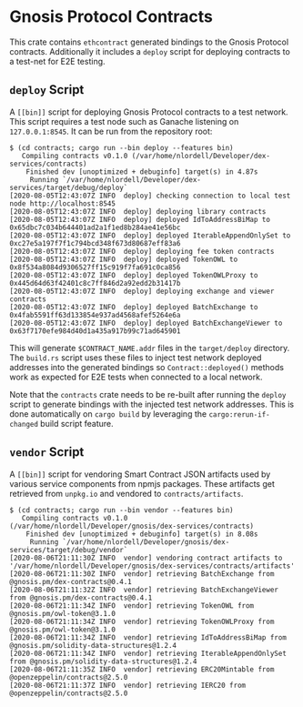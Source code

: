 # Gnosis Protocol Contracts

This crate contains `ethcontract` generated bindings to the Gnosis Protocol
contracts. Additionally it includes a `deploy` script for deploying contracts
to a test-net for E2E testing.

## `deploy` Script

A `[[bin]]` script for deploying Gnosis Protocol contracts to a test network.
This script requires a test node such as Ganache listening on `127.0.0.1:8545`.
It can be run from the repository root:

```
$ (cd contracts; cargo run --bin deploy --features bin)
   Compiling contracts v0.1.0 (/var/home/nlordell/Developer/dex-services/contracts)
    Finished dev [unoptimized + debuginfo] target(s) in 4.87s
     Running `/var/home/nlordell/Developer/dex-services/target/debug/deploy`
[2020-08-05T12:43:07Z INFO  deploy] checking connection to local test node http://localhost:8545
[2020-08-05T12:43:07Z INFO  deploy] deploying library contracts
[2020-08-05T12:43:07Z INFO  deploy] deployed IdToAddressBiMap to 0x65dbc7c034b644401ad2a1f1ed8b284ae41e56bc
[2020-08-05T12:43:07Z INFO  deploy] deployed IterableAppendOnlySet to 0xc27e5a197f7f1c794bcd348f673d80687eff83a6
[2020-08-05T12:43:07Z INFO  deploy] deploying fee token contracts
[2020-08-05T12:43:07Z INFO  deploy] deployed TokenOWL to 0x8f534a8084d9306527ff15c919f7fa691c0ca856
[2020-08-05T12:43:07Z INFO  deploy] deployed TokenOWLProxy to 0x445d64d63f42401c8c7ff846d2a92edd2b31417b
[2020-08-05T12:43:07Z INFO  deploy] deploying exchange and viewer contracts
[2020-08-05T12:43:07Z INFO  deploy] deployed BatchExchange to 0x4fab5591ff63d133854e937ad4568afef5264e6a
[2020-08-05T12:43:07Z INFO  deploy] deployed BatchExchangeViewer to 0x63f7170efe984d40d1a435a917b99c71ad645901
```

This will generate `$CONTRACT_NAME.addr` files in the `target/deploy` directory.
The `build.rs` script uses these files to inject test network deployed addresses
into the generated bindings so `Contract::deployed()` methods work as expected
for E2E tests when connected to a local network.

Note that the `contracts` crate needs to be re-built after running the `deploy`
script to generate bindings with the injected test network addresses. This is
done automatically on `cargo build` by leveraging the `cargo:rerun-if-changed`
build script feature.

## `vendor` Script

A `[[bin]]` script for vendoring Smart Contract JSON artifacts used by various
service components from npmjs packages. These artifacts get retrieved from
`unpkg.io` and vendored to `contracts/artifacts`.

```
$ (cd contracts; cargo run --bin vendor --features bin)
   Compiling contracts v0.1.0 (/var/home/nlordell/Developer/gnosis/dex-services/contracts)
    Finished dev [unoptimized + debuginfo] target(s) in 8.08s
     Running `/var/home/nlordell/Developer/gnosis/dex-services/target/debug/vendor`
[2020-08-06T21:11:30Z INFO  vendor] vendoring contract artifacts to '/var/home/nlordell/Developer/gnosis/dex-services/contracts/artifacts'
[2020-08-06T21:11:30Z INFO  vendor] retrieving BatchExchange from @gnosis.pm/dex-contracts@0.4.1
[2020-08-06T21:11:32Z INFO  vendor] retrieving BatchExchangeViewer from @gnosis.pm/dex-contracts@0.4.1
[2020-08-06T21:11:34Z INFO  vendor] retrieving TokenOWL from @gnosis.pm/owl-token@3.1.0
[2020-08-06T21:11:34Z INFO  vendor] retrieving TokenOWLProxy from @gnosis.pm/owl-token@3.1.0
[2020-08-06T21:11:34Z INFO  vendor] retrieving IdToAddressBiMap from @gnosis.pm/solidity-data-structures@1.2.4
[2020-08-06T21:11:34Z INFO  vendor] retrieving IterableAppendOnlySet from @gnosis.pm/solidity-data-structures@1.2.4
[2020-08-06T21:11:35Z INFO  vendor] retrieving ERC20Mintable from @openzeppelin/contracts@2.5.0
[2020-08-06T21:11:37Z INFO  vendor] retrieving IERC20 from @openzeppelin/contracts@2.5.0
```
